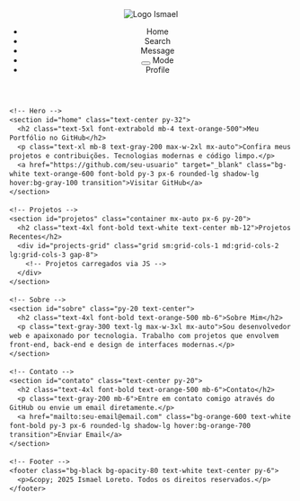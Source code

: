 <!DOCTYPE html>
<html lang="pt-br">
<head>
  <meta charset="UTF-8" />
  <meta name="viewport" content="width=device-width, initial-scale=1.0" />
  <title>Portfólio GitHub - Ismael Loreto</title>
  
  <!-- Tailwind CSS -->
  <script src="https://cdn.tailwindcss.com"></script>
  <!-- Font Awesome -->
  <link rel="stylesheet" href="https://cdnjs.cloudflare.com/ajax/libs/font-awesome/6.2.1/css/all.min.css"/>
  <!-- Devicon -->
  <link rel="stylesheet" href="https://cdn.jsdelivr.net/npm/devicon@2.15.1/devicon.min.css">
  <!-- Fonte -->
  <link href="https://fonts.googleapis.com/css2?family=Inter:wght@400;600;700&display=swap" rel="stylesheet">
  <!-- CSS Custom -->
  <link rel="stylesheet" href="style.css" />
</head>
<body class="text-white">

  <!-- Overlay escura -->
  <div class="bg-overlay"></div>

  <!-- Navbar flutuante -->
  <header class="fixed top-6 left-1/2 transform -translate-x-1/2 z-50">
    <div class="navbar flex items-center px-6 py-4">
      <!-- Logo -->
      <div class="logo flex items-center gap-2 mr-8">
        <img src="https://minepfp.free.nf/imagens/logo.png" alt="Logo" class="w-10 h-15 rounded-full">
        <span class="text-orange-500 font-bold text-xl">Ismael</span>
      </div>
      <!-- Navbar -->
      <ul class="navbar-icons flex gap-4">
        <li class="navbar-icon active">
          <i class="fa-solid fa-house-user"></i>
          <span>Home</span>
        </li>
        <li class="navbar-icon">
          <i class="fa-solid fa-magnifying-glass"></i>
          <span>Search</span>
        </li>
        <li class="navbar-icon">
          <i class="fa-regular fa-message"></i>
          <span>Message</span>
        </li>
        <li class="navbar-icon">
          <button onclick="toggleDarkMode()" class="appearence-btn"><i class="fa-solid fa-moon"></i></button>
          <span>Mode</span>
        </li>
        <li class="navbar-icon">
          <i class="fa-regular fa-circle-user"></i>
          <span>Profile</span>
        </li>
      </ul>
    </div>
  </header>

  <!-- Main Content -->
  <div class="main-content">

    <!-- Hero -->
    <section id="home" class="text-center py-32">
      <h2 class="text-5xl font-extrabold mb-4 text-orange-500">Meu Portfólio no GitHub</h2>
      <p class="text-xl mb-8 text-gray-200 max-w-2xl mx-auto">Confira meus projetos e contribuições. Tecnologias modernas e código limpo.</p>
      <a href="https://github.com/seu-usuario" target="_blank" class="bg-white text-orange-600 font-bold py-3 px-6 rounded-lg shadow-lg hover:bg-gray-100 transition">Visitar GitHub</a>
    </section>

    <!-- Projetos -->
    <section id="projetos" class="container mx-auto px-6 py-20">
      <h2 class="text-4xl font-bold text-white text-center mb-12">Projetos Recentes</h2>
      <div id="projects-grid" class="grid sm:grid-cols-1 md:grid-cols-2 lg:grid-cols-3 gap-8">
        <!-- Projetos carregados via JS -->
      </div>
    </section>

    <!-- Sobre -->
    <section id="sobre" class="py-20 text-center">
      <h2 class="text-4xl font-bold text-orange-500 mb-6">Sobre Mim</h2>
      <p class="text-gray-300 text-lg max-w-3xl mx-auto">Sou desenvolvedor web e apaixonado por tecnologia. Trabalho com projetos que envolvem front-end, back-end e design de interfaces modernas.</p>
    </section>

    <!-- Contato -->
    <section id="contato" class="text-center py-20">
      <h2 class="text-4xl font-bold text-orange-500 mb-6">Contato</h2>
      <p class="text-gray-200 mb-6">Entre em contato comigo através do GitHub ou envie um email diretamente.</p>
      <a href="mailto:seu-email@email.com" class="bg-orange-600 text-white font-bold py-3 px-6 rounded-lg shadow-lg hover:bg-orange-700 transition">Enviar Email</a>
    </section>

    <!-- Footer -->
    <footer class="bg-black bg-opacity-80 text-white text-center py-6">
      <p>&copy; 2025 Ismael Loreto. Todos os direitos reservados.</p>
    </footer>

  </div>

  <!-- Scripts -->
  <script>
    // Dark Mode
    function toggleDarkMode() {
      document.body.classList.toggle('dark');
    }

    // Ícones por linguagem Devicon
    function getLanguageIconClass(lang) {
      switch(lang) {
        case "JavaScript": return "devicon-javascript-plain";
        case "Python": return "devicon-python-plain";
        case "HTML": return "devicon-html5-plain";
        case "CSS": return "devicon-css3-plain";
        case "Java": return "devicon-java-plain";
        case "C++": return "devicon-cplusplus-plain";
        case "PHP": return "devicon-php-plain";
        case "TypeScript": return "devicon-typescript-plain";
        default: return "devicon-github-plain";
      }
    }

    // Buscar projetos GitHub
    async function fetchGitHubProjects(username) {
      const url = `https://api.github.com/users/${username}/repos?sort=updated&per_page=6`;
      try {
        const response = await fetch(url);
        if (!response.ok) throw new Error('Erro ao buscar projetos');
        const repos = await response.json();
        const grid = document.getElementById('projects-grid');
        grid.innerHTML = '';
        repos.forEach(repo => {
          const card = document.createElement('div');
          card.className = "bg-white text-black rounded-lg shadow-md overflow-hidden hover:shadow-xl hover:scale-105 transform transition";

          const repoName = repo.name;
          const repoDesc = repo.description ? repo.description : "Sem descrição";
          const repoUrl = repo.html_url;
          const repoLang = repo.language ? repo.language : "Sem linguagem";
          const langIconClass = getLanguageIconClass(repoLang);

          card.innerHTML = `
            <img src="default.png" alt="${repoName}" class="w-full h-48 object-cover">
            <div class="p-6">
              <h3 class="font-bold text-xl mb-2">${repoName}</h3>
              <p class="text-gray-700 mb-4">${repoDesc}</p>
              <div class="mb-4 flex items-center gap-2">
                <i class="${langIconClass} text-xl"></i>
                <span class="text-xs font-semibold">${repoLang}</span>
              </div>
              <a href="${repoUrl}" target="_blank" class="text-orange-600 font-semibold hover:underline">Ver no GitHub</a>
            </div>
          `;
          grid.appendChild(card);
        });
      } catch (error) {
        console.error(error);
        document.getElementById('projects-grid').innerHTML = "<p class='text-white'>Não foi possível carregar os projetos.</p>";
      }
    }

    fetchGitHubProjects('maelgamer998');
  </script>
</body>
</html>
